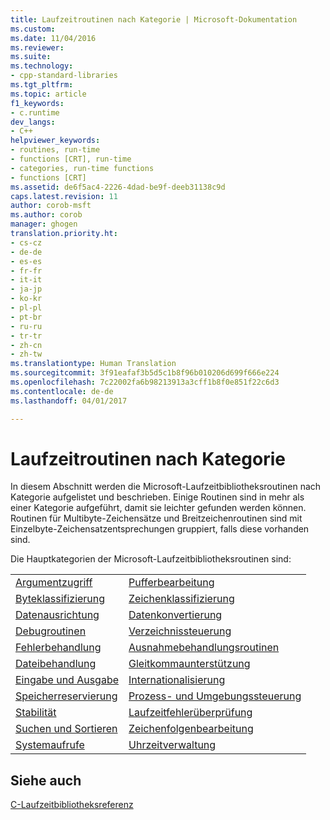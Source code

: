 ```yaml
---
title: Laufzeitroutinen nach Kategorie | Microsoft-Dokumentation
ms.custom: 
ms.date: 11/04/2016
ms.reviewer: 
ms.suite: 
ms.technology:
- cpp-standard-libraries
ms.tgt_pltfrm: 
ms.topic: article
f1_keywords:
- c.runtime
dev_langs:
- C++
helpviewer_keywords:
- routines, run-time
- functions [CRT], run-time
- categories, run-time functions
- functions [CRT]
ms.assetid: de6f5ac4-2226-4dad-be9f-deeb31138c9d
caps.latest.revision: 11
author: corob-msft
ms.author: corob
manager: ghogen
translation.priority.ht:
- cs-cz
- de-de
- es-es
- fr-fr
- it-it
- ja-jp
- ko-kr
- pl-pl
- pt-br
- ru-ru
- tr-tr
- zh-cn
- zh-tw
ms.translationtype: Human Translation
ms.sourcegitcommit: 3f91eafaf3b5d5c1b8f96b010206d699f666e224
ms.openlocfilehash: 7c22002fa6b98213913a3cff1b8f0e851f22c6d3
ms.contentlocale: de-de
ms.lasthandoff: 04/01/2017

---
```

# <a name="run-time-routines-by-category"></a>Laufzeitroutinen nach Kategorie
In diesem Abschnitt werden die Microsoft-Laufzeitbibliotheksroutinen nach Kategorie aufgelistet und beschrieben. Einige Routinen sind in mehr als einer Kategorie aufgeführt, damit sie leichter gefunden werden können. Routinen für Multibyte-Zeichensätze und Breitzeichenroutinen sind mit Einzelbyte-Zeichensatzentsprechungen gruppiert, falls diese vorhanden sind.  
  
 Die Hauptkategorien der Microsoft-Laufzeitbibliotheksroutinen sind:  
  
|||  
|-|-|  
|[Argumentzugriff](../c-runtime-library/argument-access.md)|[Pufferbearbeitung](../c-runtime-library/buffer-manipulation.md)|  
|[Byteklassifizierung](../c-runtime-library/byte-classification.md)|[Zeichenklassifizierung](../c-runtime-library/character-classification.md)|  
|[Datenausrichtung](../c-runtime-library/data-alignment.md)|[Datenkonvertierung](../c-runtime-library/data-conversion.md)|  
|[Debugroutinen](../c-runtime-library/debug-routines.md)|[Verzeichnissteuerung](../c-runtime-library/directory-control.md)|  
|[Fehlerbehandlung](../c-runtime-library/error-handling-crt.md)|[Ausnahmebehandlungsroutinen](../c-runtime-library/exception-handling-routines.md)|  
|[Dateibehandlung](../c-runtime-library/file-handling.md)|[Gleitkommaunterstützung](../c-runtime-library/floating-point-support.md)|  
|[Eingabe und Ausgabe](../c-runtime-library/input-and-output.md)|[Internationalisierung](../c-runtime-library/internationalization.md)|  
|[Speicherreservierung](../c-runtime-library/memory-allocation.md)|[Prozess- und Umgebungssteuerung](../c-runtime-library/process-and-environment-control.md)|  
|[Stabilität](../c-runtime-library/robustness.md)|[Laufzeitfehlerüberprüfung](../c-runtime-library/run-time-error-checking.md)|  
|[Suchen und Sortieren](../c-runtime-library/searching-and-sorting.md)|[Zeichenfolgenbearbeitung](../c-runtime-library/string-manipulation-crt.md)|  
|[Systemaufrufe](../c-runtime-library/system-calls.md)|[Uhrzeitverwaltung](../c-runtime-library/time-management.md)|  
  
## <a name="see-also"></a>Siehe auch  
 [C-Laufzeitbibliotheksreferenz](../c-runtime-library/c-run-time-library-reference.md)
